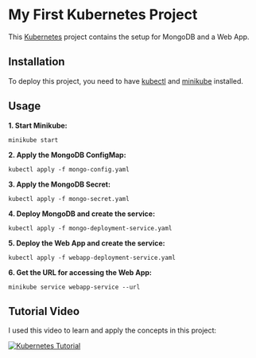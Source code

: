 # My First Kubernetes Project

This [Kubernetes](https://kubernetes.io/docs/home/) project contains the setup for MongoDB and a Web App.

## Installation

To deploy this project, you need to have [kubectl](https://kubernetes.io/docs/tasks/tools/) and [minikube](https://minikube.sigs.k8s.io/docs/start/) installed.

## Usage

**1. Start Minikube:**
```
minikube start
```
**2. Apply the MongoDB ConfigMap:**
```
kubectl apply -f mongo-config.yaml
```
**3. Apply the MongoDB Secret:**
```
kubectl apply -f mongo-secret.yaml
```
**4. Deploy MongoDB and create the service:**
```
kubectl apply -f mongo-deployment-service.yaml
```
**5. Deploy the Web App and create the service:**
```
kubectl apply -f webapp-deployment-service.yaml
```
**6. Get the URL for accessing the Web App:**
```
minikube service webapp-service --url
```
## Tutorial Video

I used this video to learn and apply the concepts in this project:

[![Kubernetes Tutorial](https://img.youtube.com/vi/s_o8dwzRlu4/maxresdefault.jpg)](https://youtu.be/s_o8dwzRlu4)
